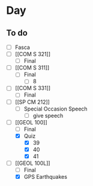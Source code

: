 

# Day 

## To do
- [ ] Fasca
- [ ] [[COM S 321]]
	- [ ] Final
- [ ] [[COM S 311]]
	- [ ] Final
		- [ ] 8
- [ ] [[COM S 331]]
	- [ ] Final
- [ ] [[SP CM 212]]
	- [ ] Special Occasion Speech
		- [ ]  give speech 
- [ ]  [[GEOL 100]]
	- [ ]  Final
	- [x]  Quiz 
		- [x]  39
		- [x]  40
		- [x]  41
- [ ]  [[GEOL 100L]]
	- [ ]  Final
	- [x]  GPS Earthquakes 